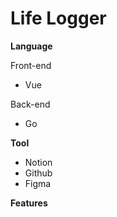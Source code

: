 # Life Logger

**Language**

Front-end
- Vue

Back-end
- Go

 
**Tool**

- Notion
- Github
- Figma

**Features**


